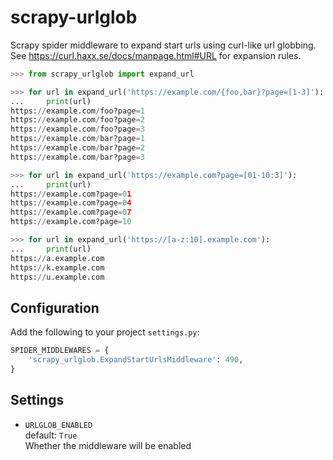 scrapy-urlglob
==============

Scrapy spider middleware to expand start urls using curl-like url globbing. See
https://curl.haxx.se/docs/manpage.html#URL for expansion rules.

```python
>>> from scrapy_urlglob import expand_url

>>> for url in expand_url('https://example.com/{foo,bar}?page=[1-3]'):
...     print(url)
https://example.com/foo?page=1
https://example.com/foo?page=2
https://example.com/foo?page=3
https://example.com/bar?page=1
https://example.com/bar?page=2
https://example.com/bar?page=3

>>> for url in expand_url('https://example.com?page=[01-10:3]'):
...     print(url)
https://example.com?page=01
https://example.com?page=04
https://example.com?page=07
https://example.com?page=10

>>> for url in expand_url('https://[a-z:10].example.com'):
...     print(url)
https://a.example.com
https://k.example.com
https://u.example.com
```

Configuration
-------------

Add the following to your project `settings.py`:

```python
SPIDER_MIDDLEWARES = {
    'scrapy_urlglob.ExpandStartUrlsMiddleware': 490,
}
```

Settings
--------

* `URLGLOB_ENABLED`\
  default: `True`\
  Whether the middleware will be enabled
